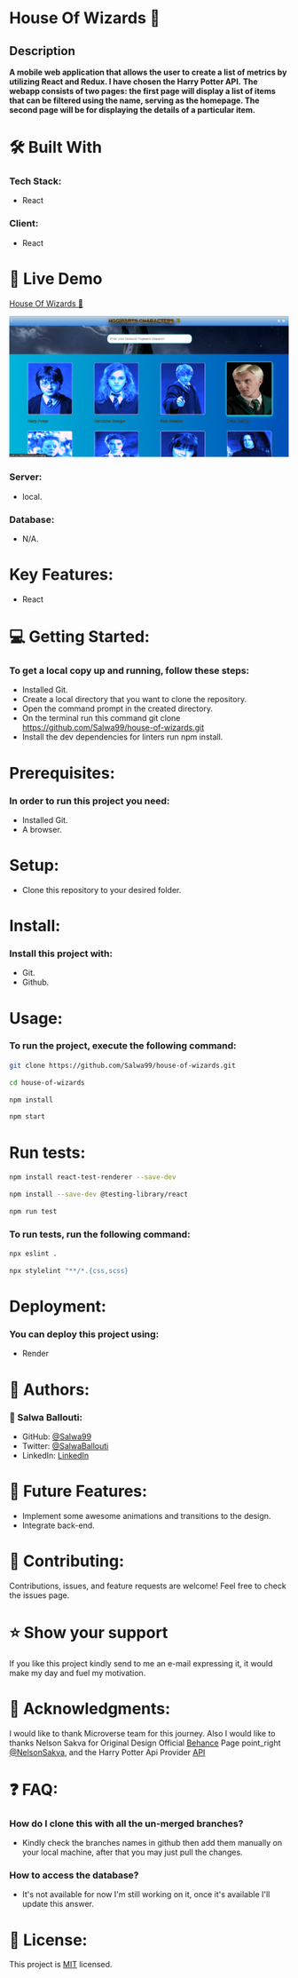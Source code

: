 # House Of Wizards 🧙


## Description
**A mobile web application that allows the user to create a list of metrics by utilizing React and Redux. I have chosen the Harry Potter API.**
**The webapp consists of two pages: the first page will display a list of items that can be filtered using the name, serving as the homepage. The second page will be for displaying the details of a particular item.** 
# 🛠 Built With
### Tech Stack:
- React

### Client:
- React

# 🚀 Live Demo <a name="live-demo"></a>

[House Of Wizards 🧙](https://hogwarts-school-d926qztu3-salwa99.vercel.app/)

<img src="pic.png" alt="screen shot">

### Server:
- local.
### Database:
- N/A.

# Key Features:
- React

# 💻 Getting Started:
### To get a local copy up and running, follow these steps:
- Installed Git.
- Create a local directory that you want to clone the repository.
- Open the command prompt in the created directory.
- On the terminal run this command git clone https://github.com/Salwa99/house-of-wizards.git
- Install the dev dependencies for linters run npm install.

# Prerequisites:
### In order to run this project you need:
- Installed Git.
- A browser.

# Setup:
- Clone this repository to your desired folder.

# Install:
### Install this project with:
- Git.
- Github.

# Usage:
### To run the project, execute the following command:
  ```sh 
  git clone https://github.com/Salwa99/house-of-wizards.git
  ```
  ```sh 
  cd house-of-wizards
  ```
  ```sh 
  npm install
  ```
  ```sh 
  npm start
  ```


# Run tests:

  ```sh 
  npm install react-test-renderer --save-dev
  ```
  ```sh 
  npm install --save-dev @testing-library/react
  ```
  ```sh 
  npm run test
  ```
### To run tests, run the following command:
  ```sh 
  npx eslint .
  ```
   ```sh 
  npx stylelint "**/*.{css,scss}
  ```


# Deployment:
### You can deploy this project using:
- Render

# 👥 Authors:
### 👤 Salwa Ballouti:
- GitHub: [@Salwa99](https://github.com/Salwa99)
- Twitter: [@SalwaBallouti](https://twitter.com/salwa_ballouti)
- LinkedIn: [LinkedIn](https://www.linkedin.com/in/salwa-ballouti)
  
# 🔭 Future Features:
- Implement some awesome animations and transitions to the design.
- Integrate back-end.


# 🤝 Contributing:
Contributions, issues, and feature requests are welcome!
Feel free to check the issues page.

# ⭐️ Show your support
If you like this project kindly send to me an e-mail expressing it, it would make my day and fuel my motivation.

# 🙏 Acknowledgments:
I would like to thank Microverse team for this journey. Also I would like to thanks Nelson Sakva for Original Design Official [Behance](https://www.behance.net/) Page point_right [@NelsonSakva](https://www.behance.net/sakwadesignstudio), and the Harry Potter Api Provider [API](https://hp-api.onrender.com/)
# ❓ FAQ:
### How do I clone this with all the un-merged branches?
- Kindly check the branches names in github then add them manually on your local machine, after that you may just pull the changes.
### How to access the database?
- It's not available for now I'm still working on it, once it's available I'll update this answer.

# 📝 License:
This project is [MIT](./LICENSE) licensed.
